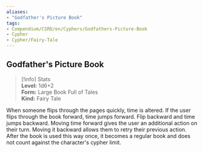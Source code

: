 ```yaml
---
aliases:
- "Godfather's Picture Book"
tags:
- Compendium/CSRD/en/Cyphers/Godfathers-Picture-Book
- Cypher
- Cypher/Fairy-Tale
---
```


  
## Godfather's Picture Book  
>[!info] Stats  
> **Level:** 1d6+2  
> **Form:** Large Book Full of Tales  
> **Kind:** Fairy Tale
  
When someone flips through the pages quickly, time is altered. If the user flips through the book forward, time jumps forward. Flip backward and time jumps backward. Moving time forward gives the user an additional action on their turn. Moving it backward allows them to retry their previous action. After the book is used this way once, it becomes a regular book and does not count against the character's cypher limit.
